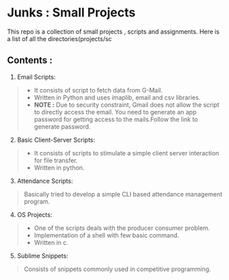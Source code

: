 # Junks : Small Projects

This repo is a collection of small projects , scripts  and assignments. Here is a list of all the directories(projects/sc

## Contents :

1. Email Scripts:
> - It consists of script to fetch data from G-Mail.
> - Written in Python and uses imaplib, email and csv libraries.
> - **NOTE :** Due to security constraint, Gmail does not allow the script to directly access the email.
> You need to generate an app password for getting access to the mails.Follow the link to generate password.

2. Basic Client-Server Scripts:
> - It consists of scripts to stimulate a simple client server interaction for file transfer.
> - Written in python.

3. Attendance Scripts:
> Basically tried to develop a simple CLI based attendance management program.

4. OS Projects:
> - One of the scripts deals with the producer consumer problem.
> - Implementation of a shell with few basic command.
> - Written in c.

5. Sublime Snippets:
> Consists of snippets commonly used in competitive programming.


<!--stackedit_data:
eyJoaXN0b3J5IjpbMTY0MDcxOTg0MF19
-->